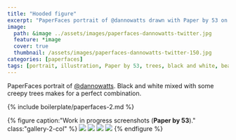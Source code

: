 ```yaml
---
title: "Hooded figure"
excerpt: "PaperFaces portrait of @dannowatts drawn with Paper by 53 on an iPad."
image: 
  path: &image ../assets/images/paperfaces-dannowatts-twitter.jpg 
  feature: *image
  cover: true
  thumbnail: /assets/images/paperfaces-dannowatts-twitter-150.jpg
categories: [paperfaces]
tags: [portrait, illustration, Paper by 53, trees, black and white, beard]
---
```


PaperFaces portrait of [@dannowatts](https://twitter.com/dannowatts). Black and white mixed with some creepy trees makes for a perfect combination.

{% include boilerplate/paperfaces-2.md %}

{% figure caption:"Work in progress screenshots (**Paper by 53**)." class:"gallery-2-col" %}
[![](/assets/images/paperfaces-dannowatts-process-1-600.jpg)](/assets/images/paperfaces-dannowatts-process-1-lg.jpg)
[![](/assets/images/paperfaces-dannowatts-process-2-600.jpg)](/assets/images/paperfaces-dannowatts-process-2-lg.jpg)
[![](/assets/images/paperfaces-dannowatts-process-3-600.jpg)](/assets/images/paperfaces-dannowatts-process-3-lg.jpg)
[![](/assets/images/paperfaces-dannowatts-process-4-600.jpg)](/assets/images/paperfaces-dannowatts-process-4-lg.jpg)
{% endfigure %}

